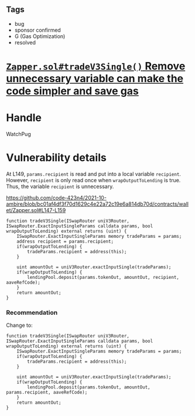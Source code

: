 ## Tags

- bug
- sponsor confirmed
- G (Gas Optimization)
- resolved

# [`Zapper.sol#tradeV3Single()` Remove unnecessary variable can make the code simpler and save gas](https://github.com/code-423n4/2021-10-ambire-findings/issues/28) 

# Handle

WatchPug


# Vulnerability details

At L149, `params.recipient` is read and put into a local variable `recipient`. However, `recipient` is only read once when `wrapOutputToLending` is true. Thus, the variable `recipient` is unnecessary.

https://github.com/code-423n4/2021-10-ambire/blob/bc01af4df3f70d1629c4e22a72c19e6a814db70d/contracts/wallet/Zapper.sol#L147-L159

```solidity=147
function tradeV3Single(ISwapRouter uniV3Router, ISwapRouter.ExactInputSingleParams calldata params, bool wrapOutputToLending) external returns (uint) {
    ISwapRouter.ExactInputSingleParams memory tradeParams = params;
    address recipient = params.recipient;
    if(wrapOutputToLending) {
        tradeParams.recipient = address(this);
    }

    uint amountOut = uniV3Router.exactInputSingle(tradeParams);
    if(wrapOutputToLending) {
        lendingPool.deposit(params.tokenOut, amountOut, recipient, aaveRefCode);
    }
    return amountOut;
}
```

### Recommendation

Change to:

```solidity=147
function tradeV3Single(ISwapRouter uniV3Router, ISwapRouter.ExactInputSingleParams calldata params, bool wrapOutputToLending) external returns (uint) {
    ISwapRouter.ExactInputSingleParams memory tradeParams = params;
    if(wrapOutputToLending) {
        tradeParams.recipient = address(this);
    }

    uint amountOut = uniV3Router.exactInputSingle(tradeParams);
    if(wrapOutputToLending) {
        lendingPool.deposit(params.tokenOut, amountOut, params.recipient, aaveRefCode);
    }
    return amountOut;
}
```

